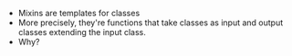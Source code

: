 - Mixins are templates for classes
- More precisely, they're functions that take classes as input and output classes extending the input class.
- Why? 
